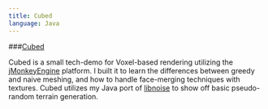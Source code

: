 ```yaml
---
title: Cubed
language: Java
---
```


###[Cubed]

Cubed is a small tech-demo for Voxel-based rendering utilizing the [jMonkeyEngine] platform.  I built it to learn the differences between greedy and naive meshing, and how to handle face-merging techniques with textures.  Cubed utilizes my Java port of [libnoise] to show off basic pseudo-random terrain generation.

[Cubed]: https://www.github.com/Sleaker/Cubed
[jMonkeyEngine]: http://www.jmonkeyengine.org
[libnoise]: http://www.github.com/Sleaker/jlibnoise
